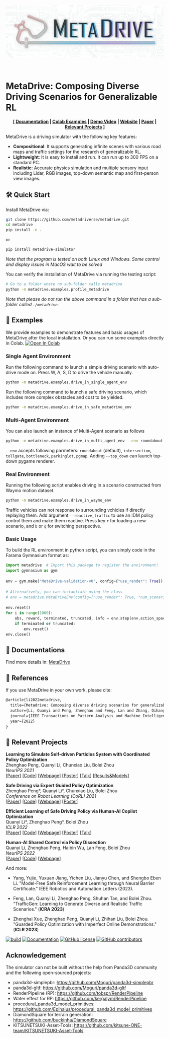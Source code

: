 <br>

![](documentation/source/figs/logo-horizon.png)

<br>

# MetaDrive: Composing Diverse Driving Scenarios for Generalizable RL


<div style="text-align: center; width:100%; margin: 0 auto; display: inline-block">
<strong>
[
<a href="https://metadrive-simulator.readthedocs.io">Documentation</a>
|
<a href="https://colab.research.google.com/github/metadriverse/metadrive/blob/main/metadrive/examples/Basic_MetaDrive_Usages.ipynb">Colab Examples</a>
|
<a href="https://www.youtube.com/embed/3ziJPqC_-T4">Demo Video</a>
|
<a href="https://metadriverse.github.io/metadrive/">Website</a>
|
<a href="https://arxiv.org/pdf/2109.12674.pdf">Paper</a>
|
<a href="https://metadriverse.github.io/">Relevant Projects</a>
]
</strong>
</div>

<br>

MetaDrive is a driving simulator with the following key features:

- **Compositional**: It supports generating infinite scenes with various road maps and traffic settings for the research of generalizable RL. 
- **Lightweight**: It is easy to install and run. It can run up to 300 FPS on a standard PC.
- **Realistic**: Accurate physics simulation and multiple sensory input including Lidar, RGB images, top-down semantic map and first-person view images. 


## 🛠 Quick Start
Install MetaDrive via:

```bash
git clone https://github.com/metadriverse/metadrive.git
cd metadrive
pip install -e .
```

or

```bash
pip install metadrive-simulator
```
*Note that the program is tested on both Linux and Windows. Some control and display issues in MacOS wait to be solved*

You can verify the installation of MetaDrive via running the testing script:

```bash
# Go to a folder where no sub-folder calls metadrive
python -m metadrive.examples.profile_metadrive
```

*Note that please do not run the above command in a folder that has a sub-folder called `./metadrive`.*

## 🚕 Examples
We provide examples to demonstrate features and basic usages of MetaDrive after the local installation.
Or you can run some examples directly in Colab. [![Open In Colab](https://colab.research.google.com/assets/colab-badge.svg)](https://colab.research.google.com/github/metadriverse/metadrive/blob/main/metadrive/examples/Basic_MetaDrive_Usages.ipynb) 

### Single Agent Environment
Run the following command to launch a simple driving scenario with auto-drive mode on. Press W, A, S, D to drive the vehicle manually.
```bash
python -m metadrive.examples.drive_in_single_agent_env
```
Run the following command to launch a safe driving scenario, which includes more complex obstacles and cost to be yielded. 

```bash
python -m metadrive.examples.drive_in_safe_metadrive_env
```

### Multi-Agent Environment

You can also launch an instance of Multi-Agent scenario as follows

```bash
python -m metadrive.examples.drive_in_multi_agent_env --env roundabout
```
```--env```  accepts following parmeters: `roundabout` (default), `intersection`, `tollgate`, `bottleneck`, `parkinglot`, `pgmap`.
Adding ```--top_down``` can launch top-down pygame renderer. 




### Real Environment
Running the following script enables driving in a scenario constructed from Waymo motion dataset.

```bash
python -m metadrive.examples.drive_in_waymo_env
```

Traffic vehicles can not response to surrounding vchicles if directly replaying them.
Add argument ```--reactive_traffic``` to use an IDM policy control them and make them reactive.
Press key ```r``` for loading a new scenario, and ```b``` or ```q``` for switching perspective. 

[comment]: <> (### LQY: avoid introducing these trivial things )

[comment]: <> (Run the example of procedural generation of a new map as:)

[comment]: <> (```bash)

[comment]: <> (python -m metadrive.examples.procedural_generation)

[comment]: <> (```)

[comment]: <> (*Note that the scripts above can not be run in a headless machine.*)

[comment]: <> (*Please refer to the installation guideline in documentation for more information about how to launch runing in a headless machine.*)

[comment]: <> (Run the following command to draw the generated maps from procedural generation:)

[comment]: <> (```bash)

[comment]: <> (python -m metadrive.examples.draw_maps)

[comment]: <> (```)

### Basic Usage
To build the RL environment in python script, you can simply code in the Farama Gymnasium format as:

```python
import metadrive  # Import this package to register the environment!
import gymnasium as gym

env = gym.make("MetaDrive-validation-v0", config={"use_render": True})

# Alternatively, you can instantiate using the class
# env = metadrive.MetaDriveEnv(config={"use_render": True, "num_scenarios": 100})

env.reset()
for i in range(1000):
    obs, reward, terminated, truncated, info = env.step(env.action_space.sample())  # Use random policy
    if terminated or truncated:
        env.reset()
env.close()
```


## 🏫 Documentations

Find more details in: [MetaDrive](https://metadrive-simulator.readthedocs.io)


## 📎 References

If you use MetaDrive in your own work, please cite:

```latex
@article{li2022metadrive,
  title={Metadrive: Composing diverse driving scenarios for generalizable reinforcement learning},
  author={Li, Quanyi and Peng, Zhenghao and Feng, Lan and Zhang, Qihang and Xue, Zhenghai and Zhou, Bolei},
  journal={IEEE Transactions on Pattern Analysis and Machine Intelligence},
  year={2022}
}
```

## 🎉 Relevant Projects

**Learning to Simulate Self-driven Particles System with Coordinated Policy Optimization**
\
Zhenghao Peng, Quanyi Li, Chunxiao Liu, Bolei Zhou 
\
*NeurIPS 2021*
\
[<a href="https://arxiv.org/pdf/2110.13827.pdf" target="_blank">Paper</a>]
[<a href="https://github.com/decisionforce/CoPO" target="_blank">Code</a>]
[<a href="https://decisionforce.github.io/CoPO" target="_blank">Webpage</a>]
[<a href="https://decisionforce.github.io/CoPO/copo_poster.pdf" target="_blank">Poster</a>]
[<a href="https://youtu.be/sOw43l8lwxE" target="_blank">Talk</a>]
[<a href="https://github.com/metadriverse/metadrive-benchmark/tree/main/MARL" target="_blank">Results&Models</a>]


**Safe Driving via Expert Guided Policy Optimization**
\
Zhenghao Peng*, Quanyi Li*, Chunxiao Liu, Bolei Zhou
\
*Conference on Robot Learning (CoRL) 2021*
\
[<a href="https://arxiv.org/pdf/2110.06831.pdf" target="_blank">Paper</a>]
[<a href="https://github.com/decisionforce/EGPO" target="_blank">Code</a>]
[<a href="https://decisionforce.github.io/EGPO/" target="_blank">Webpage</a>]
[<a href="https://decisionforce.github.io/EGPO/images/egpo_poster.png" target="_blank">Poster</a>]

**Efficient Learning of Safe Driving Policy via Human-AI Copilot Optimization**
\
Quanyi Li*, Zhenghao Peng*, Bolei Zhou
\
*ICLR 2022*
\
[<a href="https://arxiv.org/pdf/2202.10341.pdf" target="_blank">Paper</a>]
[<a href="https://github.com/decisionforce/HACO" target="_blank">Code</a>]
[<a href="https://decisionforce.github.io/HACO/" target="_blank">Webpage</a>]
[<a href="https://github.com/decisionforce/HACO/blob/main/docs/iclr_poster.pdf" target="_blank">Poster</a>]
[<a href="https://youtu.be/PiJv4wtp8T8" target="_blank">Talk</a>]

**Human-AI Shared Control via Policy Dissection**
\
Quanyi Li, Zhenghao Peng, Haibin Wu, Lan Feng, Bolei Zhou
\
*NeurIPS 2022*
\
[<a href="https://arxiv.org/pdf/2206.00152.pdf" target="_blank">Paper</a>]
[<a href="https://github.com/metadriverse/policydissect" target="_blank">Code</a>]
[<a href="https://metadriverse.github.io/policydissect/" target="_blank">Webpage</a>]


And more:


* Yang, Yujie, Yuxuan Jiang, Yichen Liu, Jianyu Chen, and Shengbo Eben Li. "Model-Free Safe Reinforcement Learning through Neural Barrier Certificate." IEEE Robotics and Automation Letters (2023).

* Feng, Lan, Quanyi Li, Zhenghao Peng, Shuhan Tan, and Bolei Zhou. "TrafficGen: Learning to Generate Diverse and Realistic Traffic Scenarios." (**ICRA 2023**)

* Zhenghai Xue, Zhenghao Peng, Quanyi Li, Zhihan Liu, Bolei Zhou. "Guarded Policy Optimization with Imperfect Online Demonstrations." (**ICLR 2023**)




[![build](https://github.com/metadriverse/metadrive/workflows/test/badge.svg)](http://github.com/metadriverse/metadrive/actions)
[![Documentation](https://readthedocs.org/projects/metadrive/badge/?version=latest)](https://metadrive.readthedocs.io)
[![GitHub license](https://img.shields.io/github/license/metadriverse/metadrive)](https://github.com/metadriverse/metadrive/blob/main/LICENSE.txt)
[![GitHub contributors](https://img.shields.io/github/contributors/metadriverse/metadrive)](https://github.com/metadriverse/metadrive/graphs/contributors)


## Acknowledgement

The simulator can not be built without the help from Panda3D community and the following open-sourced projects:
- panda3d-simplepbr: https://github.com/Moguri/panda3d-simplepbr
- panda3d-gltf: https://github.com/Moguri/panda3d-gltf
- RenderPipeline (RP): https://github.com/tobspr/RenderPipeline
- Water effect for RP: https://github.com/kergalym/RenderPipeline 
- procedural_panda3d_model_primitives: https://github.com/Epihaius/procedural_panda3d_model_primitives
- DiamondSquare for terrain generation: https://github.com/buckinha/DiamondSquare
- KITSUNETSUKI-Asset-Tools: https://github.com/kitsune-ONE-team/KITSUNETSUKI-Asset-Tools